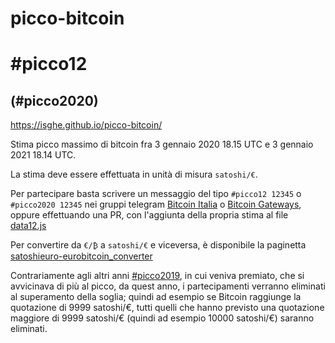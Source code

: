 # picco-bitcoin
# #picco12
## (#picco2020)
https://isghe.github.io/picco-bitcoin/

Stima picco massimo di bitcoin fra 3 gennaio 2020 18.15 UTC e 3 gennaio 2021 18.14 UTC.

La stima deve essere effettuata in unità di misura `satoshi/€`.

Per partecipare basta scrivere un messaggio del tipo `#picco12 12345` o `#picco2020 12345` nei gruppi telegram [Bitcoin Italia](https://t.me/bitcoinIta) o [Bitcoin Gateways](https://t.me/bitcoinIta_Gateways), oppure effettuando una PR, con l'aggiunta della propria stima al file [data12.js](data12.js)

Per convertire da `€/₿` a `satoshi/€` e viceversa, è disponibile la paginetta [satoshieuro-eurobitcoin_converter](https://isghe.github.io/satoshieuro-eurobitcoin_converter/)

Contrariamente agli altri anni [#picco2019](http://tinyurl.com/picco2019), in cui veniva premiato, che si avvicinava di più al picco, da quest anno, i partecipamenti verranno eliminati al superamento della soglia; quindi ad esempio se Bitcoin raggiunge la quotazione di 9999 satoshi/€, tutti quelli che hanno previsto una quotazione maggiore di 9999 satoshi/€ (quindi ad esempio 10000 satoshi/€) saranno eliminati.
